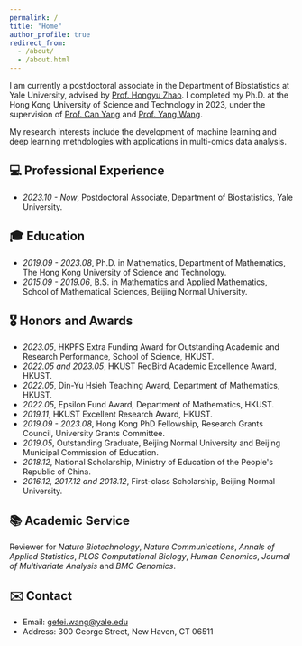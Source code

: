 ```yaml
---
permalink: /
title: "Home"
author_profile: true
redirect_from: 
  - /about/
  - /about.html
---
```


I am currently a postdoctoral associate in the Department of Biostatistics at Yale University, advised by [Prof. Hongyu Zhao](https://zhaocenter.org/index.html). I completed my Ph.D. at the Hong Kong University of Science and Technology in 2023, under the supervision of [Prof. Can Yang](https://sites.google.com/site/eeyangc/) and [Prof. Yang Wang](https://www.presidentsoffice.hku.hk/leadership/professor-yang-wang).

My research interests include the development of machine learning and deep learning methdologies with applications in multi-omics data analysis.

💻 Professional Experience
------
- *2023.10 - Now*, Postdoctoral Associate, Department of Biostatistics, Yale University.

🎓 Education
------
- *2019.09 - 2023.08*, Ph.D. in Mathematics, Department of Mathematics, The Hong Kong University of Science and Technology.
- *2015.09 - 2019.06*, B.S. in Mathematics and Applied Mathematics, School of Mathematical Sciences, Beijing Normal University.

🎖 Honors and Awards
------
- *2023.05*, HKPFS Extra Funding Award for Outstanding Academic and Research Performance, School of Science, HKUST.
- *2022.05 and 2023.05*, HKUST RedBird Academic Excellence Award, HKUST.
- *2022.05*, Din-Yu Hsieh Teaching Award, Department of Mathematics, HKUST.
- *2022.05*, Epsilon Fund Award, Department of Mathematics, HKUST.
- *2019.11*, HKUST Excellent Research Award, HKUST. 
- *2019.09 - 2023.08*, Hong Kong PhD Fellowship, Research Grants Council, University Grants Committee. 
- *2019.05*, Outstanding Graduate, Beijing Normal University and Beijing Municipal Commission of Education. 
- *2018.12*, National Scholarship, Ministry of Education of the People's Republic of China. 
- *2016.12, 2017.12 and 2018.12*, First-class Scholarship, Beijing Normal University.

📚 Academic Service
------
Reviewer for *Nature Biotechnology*, *Nature Communications*, *Annals of Applied Statistics*, *PLOS Computational Biology*, *Human Genomics*, *Journal of Multivariate Analysis* and *BMC Genomics*.

✉️ Contact
------
- Email: gefei.wang@yale.edu
- Address: 300 George Street, New Haven, CT 06511
